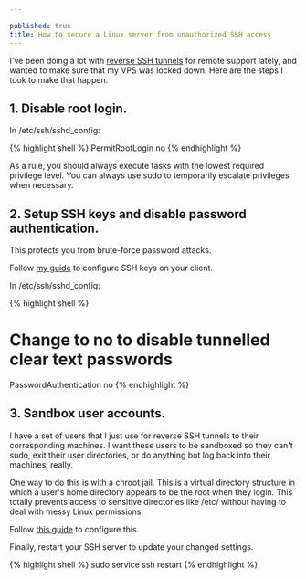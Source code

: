 ```yaml
---

published: true
title: How to secure a Linux server from unauthorized SSH access
---
```

I've been doing a lot with [reverse SSH tunnels](https://www.davidmerrick.me/2014/10/19/creating-an-ad-hoc-vpn-on-osx-using-reverse-ssh-tunnels-and-launch-daemons/) for remote support lately, and wanted to make sure that my VPS was locked down. Here are the steps I took to make that happen.

## 1\. Disable root login.

In /etc/ssh/sshd_config:

{% highlight shell %}
PermitRootLogin no
{% endhighlight %}

As a rule, you should always execute tasks with the lowest required privilege level. You can always use sudo to temporarily escalate privileges when necessary.

## 2\. Setup SSH keys and disable password authentication.

This protects you from brute-force password attacks.

Follow [my guide](http://www.davidmerrick.me/2014/11/09/how-to-setup-ssh-key-based-authentication/) to configure SSH keys on your client.

In /etc/ssh/sshd_config:

{% highlight shell %}
# Change to no to disable tunnelled clear text passwords
PasswordAuthentication no
{% endhighlight %}

## 3\. Sandbox user accounts.

I have a set of users that I just use for reverse SSH tunnels to their corresponding machines. I want these users to be sandboxed so they can't sudo, exit their user directories, or do anything but log back into their machines, really.

One way to do this is with a chroot jail. This is a virtual directory structure in which a user's home directory appears to be the root when they login. This totally prevents access to sensitive directories like /etc/ without having to deal with messy Linux permissions.

Follow [this guide](http://how-to.linuxcareer.com/how-to-automatically-chroot-jail-selected-ssh-user-logins) to configure this.

Finally, restart your SSH server to update your changed settings.

{% highlight shell %}
sudo service ssh restart
{% endhighlight %}
